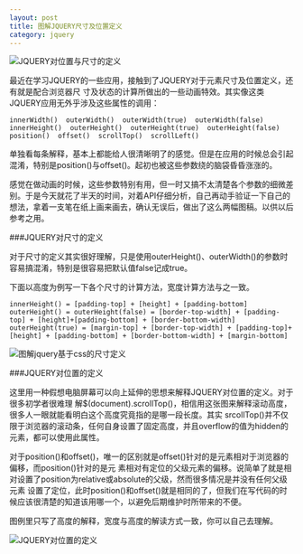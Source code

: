 ```yaml
---
layout: post
title: 图解JQUERY尺寸及位置定义
category: jquery
---
```


![JQUERY对位置与尺寸的定义](http://f2es.net/img/jquery-size-position.jpg)

最近在学习JQUERY的一些应用，接触到了JQUERY对于元素尺寸及位置定义，还有就是配合浏览器尺 寸及状态的计算所做出的一些动画特效。其实像这类JQUERY应用无外乎涉及这些属性的调用：

    innerWidth()  outerWidth()  outerWidth(true)  outerWidth(false)
    innerHeight()  outerHeight()  outerHeight(true)  outerHeight(false)
    position()  offset()  scrollTop()  scrollLeft()

单独看每条解释，基本上都能给人很清晰明了的感觉。但是在应用的时候总会引起混淆，特别是position()与offset()。起初也被这些参数绕的脑袋昏昏涨涨的。

感觉在做动画的时候，这些参数特别有用，但一时又搞不太清楚各个参数的细微差别。于是今天就花了半天的时间，对着API仔细分析，自己再动手验证一下自己的想法，拿着一支笔在纸上画来画去，确认无误后，做出了这么两幅图稿。以供以后参考之用。


###JQUERY对尺寸的定义


对于尺寸的定义其实很好理解，只是使用outerHeight()、outerWidth()的参数时容易搞混淆，特别是很容易把默认值false记成true。

下面以高度为例写一下各个尺寸的计算方法，宽度计算方法与之一致。

    innerHeight() = [padding-top] + [height] + [padding-bottom]
    outerHeight() = outerHeight(false) = [border-top-width] + [padding-top] + [height]+[padding-bottom] + [border-bottom-width]
    outerHeight(true) = [margin-top] + [border-top-width] + [padding-top]+[height] + [padding-bottom] + [border-bottom-width] + [margin-bottom]

![图解jquery基于css的尺寸定义](http://f2es.net/img/jquery-size.jpg)


###JQUERY对位置的定义


这里用一种假想电脑屏幕可以向上延伸的思想来解释JQUERY对位置的定义。对于很多初学者很难理 解$(document).scrollTop()，相信用这张图来解释滚动高度，很多人一眼就能看明白这个高度究竟指的是哪一段长度。其实 srcollTop()并不仅限于浏览器的滚动条，任何自身设置了固定高度，并且overflow的值为hidden的元素，都可以使用此属性。

对于position()和offset()，唯一的区别就是offset()针对的是元素相对于浏览器的偏移，而position()针对的是元 素相对有定位的父级元素的偏移。说简单了就是相对设置了position为relative或absolute的父级，然而很多情况是并没有任何父级元素 设置了定位，此时position()和offset()就是相同的了，但我们在写代码的时候应该很清楚的知道该用哪一个，以避免后期维护时所带来的不便。

图例里只写了高度的解释，宽度与高度的解读方式一致，你可以自己去理解。

![JQUERY对位置的定义](http://f2es.net/img/jquery-position.jpg)